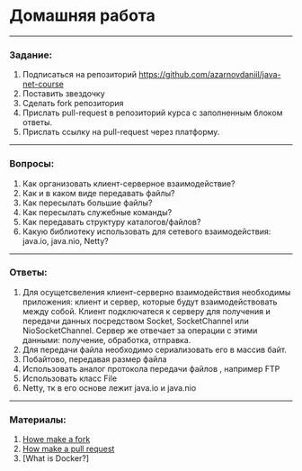 # Домашняя работа

---

### Задание:

1. Подписаться на репозиторий https://github.com/azarnovdaniil/java-net-course
2. Поставить звездочку 
3. Сделать fork репозитория
4. Прислать pull-request в репозиторий курса с заполненным блоком ответы.
5. Прислать ссылку на pull-request через платформу.

---

### Вопросы:

1. Как организовать клиент-серверное взаимодействие?
2. Как и в каком виде передавать файлы?
3. Как пересылать большие файлы?
4. Как пересылать служебные команды?
5. Как передавать структуру каталогов/файлов?
6. Какую библиотеку использовать для сетевого взаимодействия: java.io, java.nio, Netty?

---

### Ответы:

1. Для осущетсвеления клиент-серверно взаимодействия необходимы приложения: клиент и сервер, которые будут взаимодействовать
   между собой. Клиент подключатеся к серверу для получения и передачи данных посредством Socket, SocketChannel или 
   NioSocketChannel. Сервер же отвечает за операции с этими данными: получение, обработка, отправка.
2. Для передачи файла необходимо сериализовать его в массив байт.
3. Побайтово, передавая размер файла
4. Использовать аналог протокола передачи файлов , например FTP
5. Использовать класс File
6. Netty,  тк в его основе лежит java.io и java.nio


---

### Материалы:

1. [Howe make a fork](https://docs.github.com/en/github/getting-started-with-github/fork-a-repo)
2. [How make a pull request](https://docs.github.com/en/github/collaborating-with-issues-and-pull-requests/creating-a-pull-request)
3. [What is Docker?]
